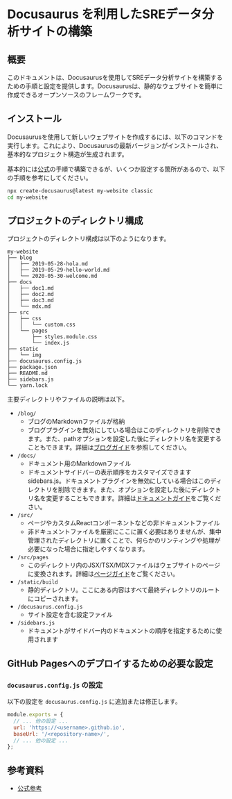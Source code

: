 # Docusaurus を利用したSREデータ分析サイトの構築

## 概要
このドキュメントは、Docusaurusを使用してSREデータ分析サイトを構築するための手順と設定を提供します。Docusaurusは、静的なウェブサイトを簡単に作成できるオープンソースのフレームワークです。
## インストール
Docusaurusを使用して新しいウェブサイトを作成するには、以下のコマンドを実行します。これにより、Docusaurusの最新バージョンがインストールされ、基本的なプロジェクト構造が生成されます。

基本的には[公式](https://docusaurus.io/docs/installation)の手順で構築できるが、いくつか設定する箇所があるので、以下の手順を参考にしてください。


``` bash
npx create-docusaurus@latest my-website classic
cd my-website
```

## プロジェクトのディレクトリ構成

プロジェクトのディレクトリ構成は以下のようになります。

```plaintext
my-website
├── blog
│   ├── 2019-05-28-hola.md
│   ├── 2019-05-29-hello-world.md
│   └── 2020-05-30-welcome.md
├── docs
│   ├── doc1.md
│   ├── doc2.md
│   ├── doc3.md
│   └── mdx.md
├── src
│   ├── css
│   │   └── custom.css
│   └── pages
│       ├── styles.module.css
│       └── index.js
├── static
│   └── img
├── docusaurus.config.js
├── package.json
├── README.md
├── sidebars.js
└── yarn.lock    
```

主要ディレクトリやファイルの説明は以下。

- `/blog/`
  - ブログのMarkdownファイルが格納
  - ブログプラグインを無効にしている場合はこのディレクトリを削除できます。また、pathオプションを設定した後にディレクトリ名を変更することもできます。詳細は[ブログガイド](https://docusaurus.io/docs/blog)を参照してください。
- `/docs/`
  - ドキュメント用のMarkdownファイル
  - ドキュメントサイドバーの表示順序をカスタマイズできますsidebars.js。ドキュメントプラグインを無効にしている場合はこのディレクトリを削除できます。また、オプションを設定した後にディレクトリ名を変更することもできます。詳細は[ドキュメントガイド](https://docusaurus.io/docs/docs-introduction)をご覧ください。
- `/src/`
  - ページやカスタムReactコンポーネントなどの非ドキュメントファイル
  - 非ドキュメントファイルを厳密にここに置く必要はありませんが、集中管理されたディレクトリに置くことで、何らかのリンティングや処理が必要になった場合に指定しやすくなります。
- `/src/pages`
  - このディレクトリ内のJSX/TSX/MDXファイルはウェブサイトのページに変換されます。詳細は[ページガイド](https://docusaurus.io/docs/creating-pages)をご覧ください。
- `/static/build`
  - 静的ディレクトリ。ここにある内容はすべて最終ディレクトリのルートにコピーされます。
- `/docusaurus.config.js`
  - サイト設定を含む設定ファイル
- `/sidebars.js`
  - ドキュメントがサイドバー内のドキュメントの順序を指定するために使用されます

## GitHub Pagesへのデプロイするための必要な設定

### `docusaurus.config.js` の設定
以下の設定を `docusaurus.config.js` に追加または修正します。

```javascript:docusaurus.config.js
module.exports = {
  // ... 他の設定 ...
  url: 'https://<username>.github.io',
  baseUrl: '/<repository-name>/',
  // ... 他の設定 ...
};
```




## 参考資料

- [公式参考](https://docusaurus.io/docs/installation)


